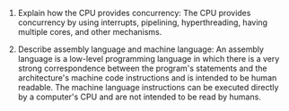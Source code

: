 <!-- Answers to the Short Answer Essay Questions go here -->

1. Explain how the CPU provides concurrency:
  The CPU provides concurrency by using interrupts, pipelining, hyperthreading, 
  having multiple cores, and other mechanisms.

2. Describe assembly language and machine language:
  An assembly language is a low-level programming language in which there is a very strong correspondence between the program's statements and the architecture's machine code instructions and is intended to be human readable. The machine language instructions can be executed directly by a computer's CPU and are not intended to be read by humans. 

